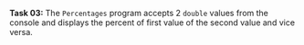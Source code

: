 **Task 03:**  The `Percentages` program accepts 2 `double` values from the console and displays the percent of first value of the second value and vice versa.
